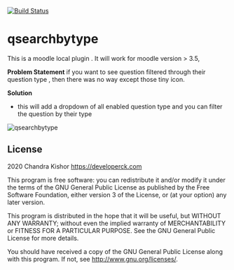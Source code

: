 [![Build Status](https://travis-ci.com/developerck/moodle-local_qsearchbytype.svg?branch=master)](https://travis-ci.com/developerck/moodle-local_qsearchbytype)


# qsearchbytype #
This is a moodle local plugin . It will work for moodle  version > 3.5, 

**Problem Statement**
if you want to see question filtered through their question type , then there was no way except those tiny icon.

**Solution**
* this will add a dropdown of all enabled question type and you can filter the question by their type

![qsearchbytype]()



## License ##

2020 
Chandra Kishor
https://developerck.com

This program is free software: you can redistribute it and/or modify it under
the terms of the GNU General Public License as published by the Free Software
Foundation, either version 3 of the License, or (at your option) any later
version.

This program is distributed in the hope that it will be useful, but WITHOUT ANY
WARRANTY; without even the implied warranty of MERCHANTABILITY or FITNESS FOR A
PARTICULAR PURPOSE.  See the GNU General Public License for more details.

You should have received a copy of the GNU General Public License along with
this program.  If not, see <http://www.gnu.org/licenses/>.
